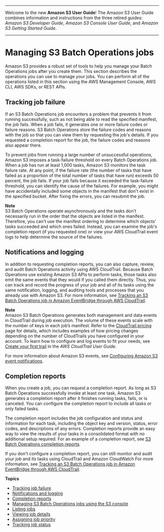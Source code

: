 --------

Welcome to the new **Amazon S3 User Guide**\! The Amazon S3 User Guide combines information and instructions from the three retired guides: *Amazon S3 Developer Guide*, *Amazon S3 Console User Guide*, and *Amazon S3 Getting Started Guide*\.

--------

# Managing S3 Batch Operations jobs<a name="batch-ops-managing-jobs"></a>

Amazon S3 provides a robust set of tools to help you manage your Batch Operations jobs after you create them\. This section describes the operations you can use to manage your jobs\. You can perform all of the operations listed in this section using the AWS Management Console, AWS CLI, AWS SDKs, or REST APIs\.

## Tracking job failure<a name="batch-ops-job-status-failure"></a>

If an S3 Batch Operations job encounters a problem that prevents it from running successfully, such as not being able to read the specified manifest, the job fails\. When a job fails, it generates one or more failure codes or failure reasons\. S3 Batch Operations store the failure codes and reasons with the job so that you can view them by requesting the job's details\. If you requested a completion report for the job, the failure codes and reasons also appear there\.

To prevent jobs from running a large number of unsuccessful operations, Amazon S3 imposes a task\-failure threshold on every Batch Operations job\. When a job has run at least 1,000 tasks, Amazon S3 monitors the task failure rate\. At any point, if the failure rate \(the number of tasks that have failed as a proportion of the total number of tasks that have run\) exceeds 50 percent, the job fails\. If your job fails because it exceeded the task\-failure threshold, you can identify the cause of the failures\. For example, you might have accidentally included some objects in the manifest that don't exist in the specified bucket\. After fixing the errors, you can resubmit the job\.

**Note**  
S3 Batch Operations operate asynchronously and the tasks don't necessarily run in the order that the objects are listed in the manifest\. Therefore, you can't use the manifest ordering to determine which objects' tasks succeeded and which ones failed\. Instead, you can examine the job's completion report \(if you requested one\) or view your AWS CloudTrail event logs to help determine the source of the failures\.

## Notifications and logging<a name="batch-ops-notifications"></a>

In addition to requesting completion reports, you can also capture, review, and audit Batch Operations activity using AWS CloudTrail\. Because Batch Operations use existing Amazon S3 APIs to perform tasks, those tasks also emit the same events that they would if you called them directly\. Thus, you can track and record the progress of your job and all of its tasks using the same notification, logging, and auditing tools and processes that you already use with Amazon S3\. For more information, see [Tracking an S3 Batch Operations job in Amazon EventBridge through AWS CloudTrail](batch-ops-examples-event-bridge-cloud-trail.md)\.

**Note**  
Amazon S3 Batch Operations generates both management and data events in CloudTrail during job execution\. The volume of these events scale with the number of keys in each job’s manifest\. Refer to the [CloudTrail pricing](http://aws.amazon.com/cloudtrail/pricing/) page for details, which includes examples of how pricing changes depending on the number of CloudTrails you have configured in your account\. To learn how to configure and log events to fit your needs, see [Create your first trail](https://docs.aws.amazon.com/awscloudtrail/latest/userguide/cloudtrail-tutorial.html#tutorial-step2) in the *AWS CloudTrail User Guide*\.

For more information about Amazon S3 events, see [Configuring Amazon S3 event notifications](NotificationHowTo.md)\. 

## Completion reports<a name="batch-ops-completion-report"></a>

When you create a job, you can request a completion report\. As long as S3 Batch Operations successfully invoke at least one task, Amazon S3 generates a completion report after it finishes running tasks, fails, or is canceled\. You can configure the completion report to include all tasks or only failed tasks\. 

The completion report includes the job configuration and status and information for each task, including the object key and version, status, error codes, and descriptions of any errors\. Completion reports provide an easy way to view the results of your tasks in a consolidated format with no additional setup required\. For an example of a completion report, see [S3 Batch Operations completion reports](batch-ops-examples-reports.md)\. 

If you don't configure a completion report, you can still monitor and audit your job and its tasks using CloudTrail and Amazon CloudWatch For more information, see [Tracking an S3 Batch Operations job in Amazon EventBridge through AWS CloudTrail](batch-ops-examples-event-bridge-cloud-trail.md)\.

**Topics**
+ [Tracking job failure](#batch-ops-job-status-failure)
+ [Notifications and logging](#batch-ops-notifications)
+ [Completion reports](#batch-ops-completion-report)
+ [Managing S3 Batch Operations jobs using the S3 console](batch-ops-manage-jobs.md)
+ [Listing jobs](batch-ops-list-jobs.md)
+ [Viewing job details](batch-ops-job-details.md)
+ [Assigning job priority](batch-ops-job-priority.md)
+ [Tracking job status](batch-ops-job-status.md)
